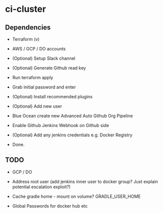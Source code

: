 # ci-cluster


<h2>Dependencies</h2>

- Terraform (v)
- AWS / GCP / DO accounts


- (Optional) Setup Slack channel
- (Optional) Generate Github read key

- Run terraform apply
- Grab initial password and enter
- (Optional) Install recommended plugins
- (Optional) Add new user
- Blue Ocean create new Advanced Auto Github Org Pipeline
- Enable Github Jenkins Webhook on Github side
- (Optional) Add any jenkins credentials e.g. Docker Registry
- Done.



<h2> TODO </h2>

- GCP / DO
- Address root user (add jenkins inner user to docker group? Just explain potential escalation exploit?)

- Cache gradle home - mount on volume? GRADLE_USER_HOME
- Global Passwords for docker hub etc
